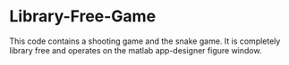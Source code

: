 # Library-Free-Game
This code contains a shooting game and the snake game. It is completely library free and operates on the matlab app-designer figure window.
